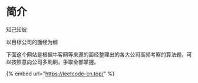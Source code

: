 # 简介

知己知彼

以目标公司的面经为纲

下面这个网站是根据牛客网等来源的面经整理出的各大公司高频考察的算法题，可以按照意向公司多刷刷，争取全部掌握。

{% embed url="https://leetcode-cn.top/" %}



